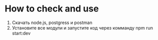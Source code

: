 <h1>How to check and use</h1>
<ol>
<li>Скачать node.js, postgress и postman</li>
<li>Установите все модули и запустите код через комманду npm run start:dev</li>
</ol>
